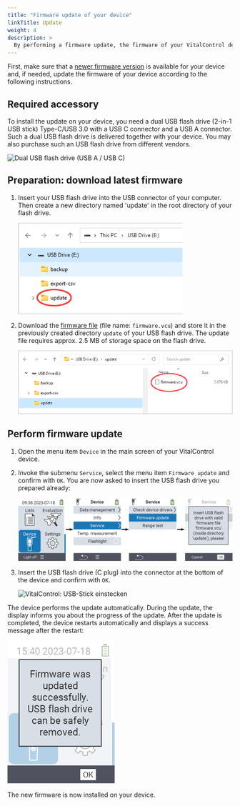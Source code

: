 ```yaml
---
title: "Firmware update of your device"
linkTitle: Update
weight: 4
description: >
  By performing a firmware update, the firmware of your VitalControl device can be updated to the latest available versions.
---
```

First, make sure that a [newer firmware version](../versions/) is available for your device and, if needed, update the firmware of your device according to the following instructions.

## Required accessory

To install the update on your device, you need a dual USB flash drive (2-in-1 USB stick) Type-C/USB 3.0 with a USB C connector and a USB A connector. Such a dual USB flash drive is delivered together with your device. You may also purchase such an USB flash drive from different vendors.

![Dual USB flash drive (USB A / USB C)](/images/firmware/update/usb-dual-stick.svg)

## Preparation: download latest firmware

1. Insert your USB flash drive into the USB connector of your computer. Then create a new directory named 'update' in the root directory of your flash drive.

    ![Windows Explorer: USB flash drive with directory 'update'](images/create-folder-update.png)

2. Download the [firmware file](/download/firmware.vcu) (file name: `firmware.vcu`) and store it in the previously created directory `update` of your USB flash drive. The update file requires approx. 2.5 MB of storage space on the flash drive.

    ![Windows Explorer: flash drive with firmware file 'firmware.vcu'](images/save-firmware-file.png)

## Perform firmware update

1. Open the menu item `Device` in the main screen of your VitalControl device.

2. Invoke the submenu `Service`, select the menu item `Firmware update` and confirm with `OK`. You are now asked to insert the USB flash drive you prepared already:

    ![VitalControl: Menüfolge Aktualisierung Firmware](images/firmware-update.png)

3. Insert the USB flash drive (C plug) into the connector at the bottom of the device and confirm with `OK`.

    ![VitalControl: USB-Stick einstecken](/images/firmware/update/plug-in-dual-usb-stick.svg)


The device performs the update automatically. During the update, the display informs you about the progress of the update. After the update is completed, the device restarts automatically and displays a success message after the restart:

![VitalControl: Success message firmware update](images/update-success.png)

The new firmware is now installed on your device.
